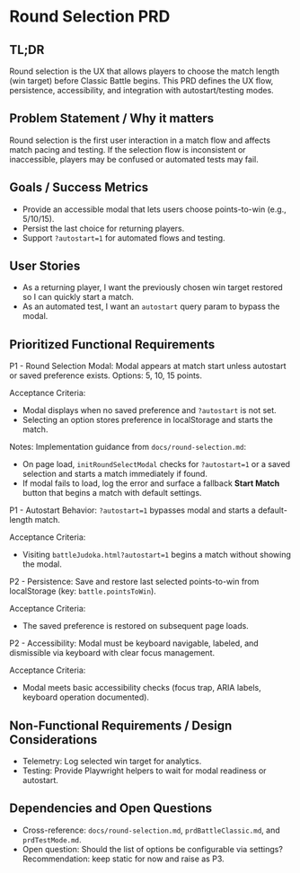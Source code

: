 # Round Selection PRD

## TL;DR

Round selection is the UX that allows players to choose the match length (win target) before Classic Battle begins. This PRD defines the UX flow, persistence, accessibility, and integration with autostart/testing modes.

## Problem Statement / Why it matters

Round selection is the first user interaction in a match flow and affects match pacing and testing. If the selection flow is inconsistent or inaccessible, players may be confused or automated tests may fail.

## Goals / Success Metrics

- Provide an accessible modal that lets users choose points-to-win (e.g., 5/10/15).
- Persist the last choice for returning players.
- Support `?autostart=1` for automated flows and testing.

## User Stories

- As a returning player, I want the previously chosen win target restored so I can quickly start a match.
- As an automated test, I want an `autostart` query param to bypass the modal.

## Prioritized Functional Requirements

P1 - Round Selection Modal: Modal appears at match start unless autostart or saved preference exists. Options: 5, 10, 15 points.

Acceptance Criteria:

- Modal displays when no saved preference and `?autostart` is not set.
- Selecting an option stores preference in localStorage and starts the match.

Notes: Implementation guidance from `docs/round-selection.md`:

- On page load, `initRoundSelectModal` checks for `?autostart=1` or a saved selection and starts a match immediately if found.
- If modal fails to load, log the error and surface a fallback **Start Match** button that begins a match with default settings.

P1 - Autostart Behavior: `?autostart=1` bypasses modal and starts a default-length match.

Acceptance Criteria:

- Visiting `battleJudoka.html?autostart=1` begins a match without showing the modal.

P2 - Persistence: Save and restore last selected points-to-win from localStorage (key: `battle.pointsToWin`).

Acceptance Criteria:

- The saved preference is restored on subsequent page loads.

P2 - Accessibility: Modal must be keyboard navigable, labeled, and dismissible via keyboard with clear focus management.

Acceptance Criteria:

- Modal meets basic accessibility checks (focus trap, ARIA labels, keyboard operation documented).

## Non-Functional Requirements / Design Considerations

- Telemetry: Log selected win target for analytics.
- Testing: Provide Playwright helpers to wait for modal readiness or autostart.

## Dependencies and Open Questions

- Cross-reference: `docs/round-selection.md`, `prdBattleClassic.md`, and `prdTestMode.md`.
- Open question: Should the list of options be configurable via settings? Recommendation: keep static for now and raise as P3.
